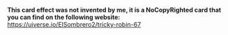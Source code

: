 **This card effect was not invented by me, it is a NoCopyRighted card that you can find on the following website:** https://uiverse.io/ElSombrero2/tricky-robin-67
